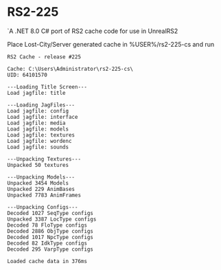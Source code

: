 # RS2-225  
`A .NET 8.0 C# port of RS2 cache code for use in UnrealRS2

Place Lost-City/Server generated cache in %USER%/rs2-225-cs and run  

```
RS2 Cache - release #225

Cache: C:\Users\Administrator\rs2-225-cs\
UID: 64101570

---Loading Title Screen---
Load jagfile: title

---Loading JagFiles---
Load jagfile: config
Load jagfile: interface
Load jagfile: media
Load jagfile: models
Load jagfile: textures
Load jagfile: wordenc
Load jagfile: sounds

---Unpacking Textures---
Unpacked 50 textures

---Unpacking Models---
Unpacked 3454 Models
Unpacked 229 AnimBases
Unpacked 7783 AnimFrames

---Unpacking Configs---
Decoded 1027 SeqType configs
Unpacked 3387 LocType configs
Decoded 78 FloType configs
Decoded 2886 ObjType configs
Decoded 1017 NpcType configs
Decoded 82 IdkType configs
Decoded 295 VarpType configs

Loaded cache data in 376ms
```
